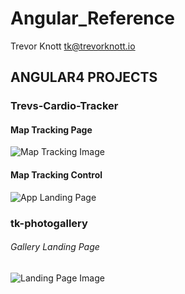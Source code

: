 # Angular_Reference
Trevor Knott
tk@trevorknott.io

## ANGULAR4 PROJECTS

### Trevs-Cardio-Tracker
#### Map Tracking Page
![Map Tracking Image](http://i1376.photobucket.com/albums/ah11/asciiAlien/map-page_zpsferavbcw.png)

####  Map Tracking Control
![App Landing Page](http://i1376.photobucket.com/albums/ah11/asciiAlien/landing-page_zpsg715zu5y.png)


### tk-photogallery
###### Gallery Landing Page
![Landing Page Image](http://i1376.photobucket.com/albums/ah11/asciiAlien/gall-landing_zpsffxvgydk.png)
